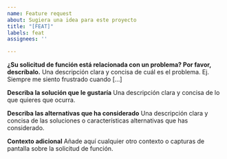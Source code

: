 ```yaml
---
name: Feature request
about: Sugiera una idea para este proyecto
title: "[FEAT]"
labels: feat
assignees: ''

---
```


**¿Su solicitud de función está relacionada con un problema? Por favor, descríbalo.**
Una descripción clara y concisa de cuál es el problema. Ej. Siempre me siento frustrado cuando [...]

**Describa la solución que le gustaría**
Una descripción clara y concisa de lo que quieres que ocurra.

**Describa las alternativas que ha considerado**
Una descripción clara y concisa de las soluciones o características alternativas que has considerado.

**Contexto adicional**
Añade aquí cualquier otro contexto o capturas de pantalla sobre la solicitud de función.

